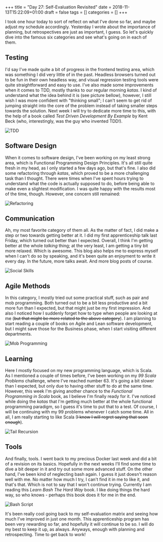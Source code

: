 +++
title = "Day 27: Self-Evaluation Revisited"
date = 2018-11-13T15:22:09+01:00
draft = false
tags = []
categories = []
+++

I took one hour today to sort of reflect on what I've done so far, and maybe adjust my schedule accordingly. Yesterday I wrote about the importance of planning, but retrospectives are just as important, I guess. So let's quickly dive into the famous six categories and see what's going on in each of them.

## Testing

I'd say I've made quite a bit of progress in the frontend testing area, which was something I did very little of in the past. Headless browsers turned out to be fun in their own headless way, and visual regression testing tools were quite straightforward and easy to use. I've also made some improvements when it comes to TDD, mostly thanks to our regular morning _katas_. I kind of understand what the idea behind it is (see picture bellow), however, I still wish I was more confident with "thinking small"; I can't seem to get rid of jumping straight into the core of the problem instead of taking smaller steps towards the solution. Next week I will try to dedicate more time to this, with the help of a book called _Test Driven Development By Example_ by Kent Beck (who, interestingly, was the guy who invented TDD!).

![TDD](https://aaroncohenme.files.wordpress.com/2013/04/2011-04-28-tdd_.png?w=757&h=299&crop=1)

## Software Design

When it comes to software design, I've been working on my least strong area, which is Functional Programming Design Principles. It's all still quite fresh in my head, as I only started a few days ago, but that's fine. I also did some refactoring through _katas_, which proved to be a more challenging task than I thought. There were times when I've spent hours trying to understand what the code is actually supposed to do, before being able to make even a slightest modification. I was quite happy with the results most of the time, though. However, one concern still remained:

![Refactoring](https://i.pinimg.com/originals/74/c8/c7/74c8c7a44b99f34cdb334e9d0d79411e.jpg)

## Communication

Ah, my most favorite category of them all. As the matter of fact, I did make a step or two towards getting better at it. I did my first apprenticeship talk last Friday, which turned out better than I expected. Overall, I think I'm getting better at the whole _talking_ thing; at the very least, I am getting a tiny bit more relaxed. Which is awesome. This blog also helps me to express myself when I can't do so by speaking, and it's been quite an enjoyment to write it every day. In the future, more talks await. And more blog posts of course.

![Social Skills](https://elysianwaters.files.wordpress.com/2013/11/tumblr_mwierwyct21rkmx9ro1_1280.jpg?w=662)

## Agile Methods

In this category, I mostly tried out some practical stuff, such as pair and mob programming. Both turned out to be a bit less productive and a bit more fun than I expected, but that might just be my first impression. And also I noticed how I suddenly forget how to type when people are looking at me (~~but that might be more related to the above category~~). I am planning to start reading a couple of books on Agile and Lean software development, but I might save those for the Business phase, when I start visiting different departments. 

![Mob Programming](https://files.mastodon.social/media_attachments/files/005/090/949/small/69a4fd3c83cd44c3.jpeg)

## Learning

Here I mostly focused on my new programming language, which is Scala. As I mentioned a couple of times before, I've been working on my _99 Scala Problems_ challenge, where I've reached number 63. It's going a bit slower than I expected, but only due to having other stuff to do at the same time. However, this week I'm giving another chance to the _Functional Programming in Scala_ book, as I believe I'm finally ready for it. I've noticed while doing the _katas_ that I'm getting much better at the whole functional programming paradigm, so I guess it's time to put that to a test. Of course, I will be continuing with my 99 problems whenever I catch some time. All in all, I am really starting to like Scala (~~I know I will regret saying that soon enough~~).

![Tail Recursion](https://www.explainxkcd.com/wiki/images/5/58/functional.png)

## Tools

And finally, tools. I went back to my precious Docker last week and did a bit of a revision on its basics. Hopefully in the next weeks I'll find some time to dive a bit deeper in it and try out some more advanced stuff. On the other hand, I've been kind of neglecting bash again. I guess it just doesn't reason well with me. No matter how much I try, I can't find it in me to like it, and that's that. Which is not to say that I won't continue trying. Currently I am reading this _Learn Bash The Hard Way_ book. I like doing things the hard way, so who knows - perhaps this book does it for me in the end.

![Bash Script](https://masha-reko.tk/bash_script.jpg)

It's been really cool going back to my self-evaluation matrix and seeing how much I've improved in just one month. This apprenticeship program has been very rewarding so far, and hopefully it will continue to be so. I will do my best to keep it up, as always. Anyways, enough with planning and retrospecting. Time to get back to work!
